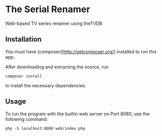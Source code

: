 The Serial Renamer
==================

Web-based TV series renamer using theTVDB

## Installation
You must have (composer)[http://getcomposer.org/] installed to run this app.

After downloading and extracting the source, run 

	composer install

to install the necessary dependencies.


## Usage
To run the program with the builtin web server on Port 8080, use the following command:

	php -S localhost:8080 web/index.php


